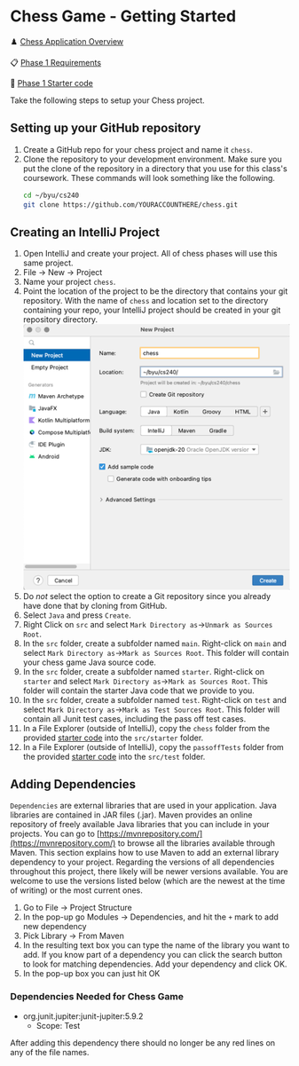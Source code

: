 # Chess Game - Getting Started

♟️ [Chess Application Overview](../chess.md)

📋 [Phase 1 Requirements](chess-game.md)

📁 [Phase 1 Starter code](starter-code)

Take the following steps to setup your Chess project.

## Setting up your GitHub repository

1. Create a GitHub repo for your chess project and name it `chess`.
1. Clone the repository to your development environment. Make sure you put the clone of the repository in a directory that you use for this class's coursework. These commands will look something like the following.
   ```sh
   cd ~/byu/cs240
   git clone https://github.com/YOURACCOUNTHERE/chess.git
   ```

## Creating an IntelliJ Project

1. Open IntelliJ and create your project. All of chess phases will use this same project.
1. File -> New -> Project
1. Name your project `chess`.
1. Point the location of the project to be the directory that contains your git repository. With the name of `chess` and location set to the directory containing your repo, your IntelliJ project should be created in your git repository directory.
   ![create project](create-chess-project.png)
1. Do _not_ select the option to create a Git repository since you already have done that by cloning from GitHub.
1. Select `Java` and press `Create`.
1. Right Click on `src` and select `Mark Directory as`->`Unmark as Sources Root`.
1. In the `src` folder, create a subfolder named `main`. Right-click on `main` and select `Mark Directory as`->`Mark as Sources Root`. This folder will contain your chess game Java source code.
1. In the `src` folder, create a subfolder named `starter`. Right-click on `starter` and select `Mark Directory as`->`Mark as Sources Root`. This folder will contain the starter Java code that we provide to you.
1. In the `src` folder, create a subfolder named `test`. Right-click on `test` and select `Mark Directory as`->`Mark as Test Sources Root`. This folder will contain all Junit test cases, including the pass off test cases.
1. In a File Explorer (outside of IntelliJ), copy the `chess` folder from the provided [starter code](starter-code) into the `src/starter` folder.
1. In a File Explorer (outside of IntelliJ), copy the `passoffTests` folder from the provided [starter code](starter-code) into the `src/test` folder.

## Adding Dependencies

`Dependencies` are external libraries that are used in your application. Java libraries are contained in JAR files (.jar). Maven provides an online repository of freely available Java libraries that you can include in your projects. You can go to [https://mvnrepository.com/](https://mvnrepository.com/) to browse all the libraries available through Maven. This section explains how to use Maven to add an external library dependency to your project. Regarding the versions of all dependencies throughout this project, there likely will be newer versions available. You are welcome to use the versions listed below (which are the newest at the time of writing) or the most current ones.

1. Go to File -> Project Structure
1. In the pop-up go Modules -> Dependencies, and hit the `+` mark to add new dependency
1. Pick Library -> From Maven
1. In the resulting text box you can type the name of the library you want to add. If you know part of a dependency you can click the search button to look for matching dependencies. Add your dependency and click OK.
1. In the pop-up box you can just hit OK

### Dependencies Needed for Chess Game

- org.junit.jupiter:junit-jupiter:5.9.2
  - Scope: Test

After adding this dependency there should no longer be any red lines on any of the file names.
